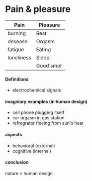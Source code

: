 # Pain & pleasure

| Pain | Pleasure |
|------|----------|
|   burning   | Rest     |
|    desease  | Orgasm   |
|     fatigue | Eating   |
|     loneliness | Sleep    |
|      | Good smell |


#### Definitions
- electrochemical signals

#### imaginary examples (in human design)

- cell phone plugging itself
- car orgasm in gas station
- refregrator fleeing from sun's heat

#### aspects
- behavioral (external)
- cognitive (internal)

#### conclusion
 nature > human design
